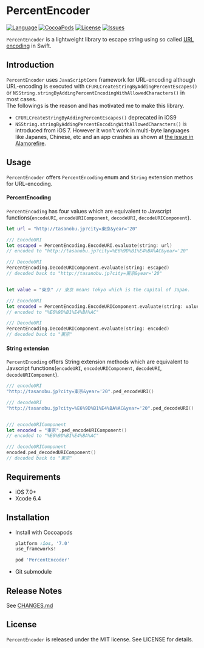 
PercentEncoder
===
[![Language](http://img.shields.io/badge/language-swift-brightgreen.svg?style=flat
)](https://developer.apple.com/swift)
[![CocoaPods](https://img.shields.io/cocoapods/v/PercentEncoder.svg)]()
[![License](http://img.shields.io/badge/license-MIT-lightgrey.svg?style=flat
)](http://mit-license.org)
[![Issues](https://img.shields.io/github/issues/tasanobu/PercentEncoder.svg?style=flat
)](https://github.com/tasanobu/PercentEncoder/issues?state=open)

```PercentEncoder``` is a lightweight library to escape string using so called [URL encoding](https://en.wikipedia.org/wiki/Percent-encoding) in Swift.

## Introduction
```PercentEncoder``` uses ```JavaScriptCore``` framework for URL-encoding although URL-encoding is executed with ```CFURLCreateStringByAddingPercentEscapes()``` or ```NSString.stringByAddingPercentEncodingWithAllowedCharacters()``` in most cases.  
The followings is the reason and has motivated me to make this library.

- ```CFURLCreateStringByAddingPercentEscapes()``` deprecated in iOS9
- ```NSString.stringByAddingPercentEncodingWithAllowedCharacters()``` is introduced from iOS 7. However it won't work in multi-byte languages like Japanes, Chinese, etc and an app crashes as shown at [the issue in Alamorefire](https://github.com/Alamofire/Alamofire/issues/206).

## Usage
```PercentEncoder``` offers ```PercentEncoding``` enum and ```String``` extension methos for URL-encoding.

#### PercentEncoding
```PercentEncoding``` has four values which are equivalent to Javscript functions(```encodeURI```, ```encodeURIComponent```, ```decodeURI```, ```decodeURIComponent```).
```swift
let url = "http://tasanobu.jp?city=東京&year='20"

/// EncodeURI
let escaped = PercentEncoding.EncodeURI.evaluate(string: url)
// encoded to "http://tasanobu.jp?city=%E6%9D%B1%E4%BA%AC&year='20"

/// DecodeURI
PercentEncoding.DecodeURIComponent.evaluate(string: escaped)
// decoded back to "http://tasanobu.jp?city=東京&year='20"


let value = "東京" // 東京 means Tokyo which is the capital of Japan.

/// EncodeURI
let encoded = PercentEncoding.EncodeURIComponent.evaluate(string: value)
// encoded to "%E6%9D%B1%E4%BA%AC"

/// DecodeURI
PercentEncoding.DecodeURIComponent.evaluate(string: encoded)
// decoded back to "東京"
```

#### String extension
```PercentEncoding``` offers String extension methods which are equivalent to Javscript functions(```encodeURI```, ```encodeURIComponent```, ```decodeURI```, ```decodeURIComponent```).

```swift
/// encodeURI
"http://tasanobu.jp?city=東京&year='20".ped_encodeURI()

/// decodeURI
"http://tasanobu.jp?city=%E6%9D%B1%E4%BA%AC&year='20".ped_decodeURI()


/// encodeURIComponent
let encoded = "東京".ped_encodeURIComponent()
// encoded to "%E6%9D%B1%E4%BA%AC"

/// decodeURIComponent
encoded.ped_decodedURIComponent()
// decoded back to "東京"
```

## Requirements
- iOS 7.0+
- Xcode 6.4

## Installation
- Install with Cocoapods

  ```ruby
  platform :ios, '7.0'
  use_frameworks!

  pod 'PercentEncoder'
  ```

- Git submodule


## Release Notes
See <a href="https://github.com/tasanobu/PercentEncoder/blob/master/CHANGES.md">CHANGES.md</a>

## License
```PercentEncoder``` is released under the MIT license. See LICENSE for details.
